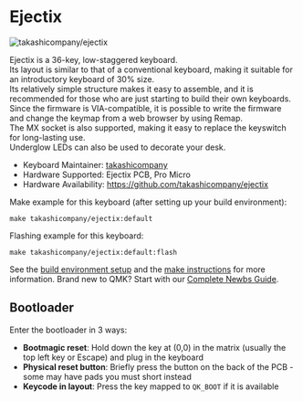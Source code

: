 # Ejectix

![takashicompany/ejectix](https://i.imgur.com/gGk5UVdh.jpg)

Ejectix is a 36-key, low-staggered keyboard.  
Its layout is similar to that of a conventional keyboard, making it suitable for an introductory keyboard of 30% size.  
Its relatively simple structure makes it easy to assemble, and it is recommended for those who are just starting to build their own keyboards.  
Since the firmware is VIA-compatible, it is possible to write the firmware and change the keymap from a web browser by using Remap.  
The MX socket is also supported, making it easy to replace the keyswitch for long-lasting use.  
Underglow LEDs can also be used to decorate your desk.

* Keyboard Maintainer: [takashicompany](https://github.com/takashicompany)
* Hardware Supported: Ejectix PCB, Pro Micro
* Hardware Availability: https://github.com/takashicompany/ejectix

Make example for this keyboard (after setting up your build environment):

    make takashicompany/ejectix:default
    

Flashing example for this keyboard:

    make takashicompany/ejectix:default:flash

See the [build environment setup](https://docs.qmk.fm/#/getting_started_build_tools) and the [make instructions](https://docs.qmk.fm/#/getting_started_make_guide) for more information. Brand new to QMK? Start with our [Complete Newbs Guide](https://docs.qmk.fm/#/newbs).

## Bootloader

Enter the bootloader in 3 ways:

* **Bootmagic reset**: Hold down the key at (0,0) in the matrix (usually the top left key or Escape) and plug in the keyboard
* **Physical reset button**: Briefly press the button on the back of the PCB - some may have pads you must short instead
* **Keycode in layout**: Press the key mapped to `QK_BOOT` if it is available
